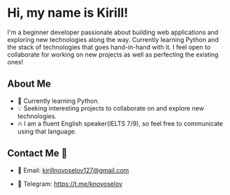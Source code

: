 # Hi, my name is Kirill!

I'm a beginner developer passionate about building web applications and exploring new technologies along the way.
Currently learning Python and the stack of technologies that goes hand-in-hand with it. I feel open to collaborate for working on new projects as well as perfecting the existing ones!

## About Me

- :scroll: Currently learning Python.
- 💡 Seeking interesting projects to collaborate on and explore new technologies.
- :fire: I am a fluent English speaker(IELTS 7/9), so feel free to communicate using that language.

## Contact Me :bell:

- 📧 Email: kirillnovoselov127@gmail.com

- :speech_balloon: Telegram: https://t.me/knovoselov
